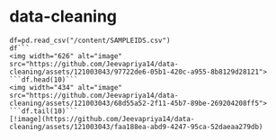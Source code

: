 # data-cleaning
```import pandas as pd
df=pd.read_csv("/content/SAMPLEIDS.csv")
df```
<img width="626" alt="image" src="https://github.com/Jeevapriya14/data-cleaning/assets/121003043/97722de6-05b1-420c-a955-8b8129d28121">
```df.head(10)```
<img width="434" alt="image" src="https://github.com/Jeevapriya14/data-cleaning/assets/121003043/68d55a52-2f11-45b7-89be-269204208ff5">
```df.tail(10)```
[!image](https://github.com/Jeevapriya14/data-cleaning/assets/121003043/faa188ea-abd9-4247-95ca-52daeaa279db)

